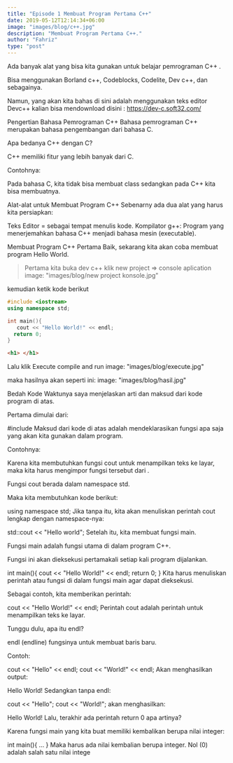 ```yaml
---
title: "Episode 1 Membuat Program Pertama C++"
date: 2019-05-12T12:14:34+06:00
image: "images/blog/c++.jpg"
description: "Membuat Program Pertama C++."
author: "Fahriz"
type: "post"
---
```


Ada banyak alat yang bisa kita gunakan untuk belajar pemrograman C++ .

Bisa menggunakan Borland c++, Codeblocks, Codelite, Dev c++, dan sebagainya.

Namun, yang akan kita bahas di sini adalah menggunakan teks editor Devc++
kalian bisa mendownload disini : https://dev-c.soft32.com/

Pengertian Bahasa Pemrograman C++
Bahasa pemrograman C++ merupakan bahasa pengembangan dari bahasa C.

Apa bedanya C++ dengan C?

C++ memiliki fitur yang lebih banyak dari C.

Contohnya:

Pada bahasa C, kita tidak bisa membuat class sedangkan pada C++ kita bisa membuatnya.

Alat-alat untuk Membuat Program C++
Sebenarny ada dua alat yang harus kita persiapkan:

Teks Editor = sebagai tempat menulis kode.
Kompilator g++: Program yang menerjemahkan bahasa C++ menjadi bahasa mesin (executable).

Membuat Program C++ Pertama
Baik, sekarang kita akan coba membuat program Hello World.

>Pertama
kita buka dev c++ klik new project => console aplication
image: "images/blog/new project konsole.jpg"


kemudian ketik kode berikut
 ```c++
 #include <iostream>
 using namespace std;

 int main(){
    cout << "Hello World!" << endl;
   return 0;
 }
 ```
 
 ```html
<h1> </h1>
```
Lalu klik Execute compile and run
image: "images/blog/execute.jpg"

maka hasilnya akan seperti ini:
image: "images/blog/hasil.jpg"


Bedah Kode
Waktunya saya menjelaskan arti dan maksud dari kode program di atas.

Pertama dimulai dari:

#include <iostream>
Maksud dari kode di atas adalah mendeklarasikan fungsi apa saja yang akan kita gunakan dalam program.

Contohnya:

Karena kita membutuhkan fungsi cout untuk menampilkan teks ke layar, maka kita harus mengimpor fungsi tersebut dari <iostream>.

Fungsi cout berada dalam namespace std.

Maka kita membutuhkan kode berikut:

using namespace std;
Jika tanpa itu, kita akan menuliskan perintah cout lengkap dengan namespace-nya:

std::cout << "Hello world";
Setelah itu, kita membuat fungsi main.

Fungsi main adalah fungsi utama di dalam program C++.

Fungsi ini akan dieksekusi pertamakali setiap kali program dijalankan.

int main(){
    cout << "Hello World!" << endl;
    return 0;
}
Kita harus menuliskan perintah atau fungsi di dalam fungsi main agar dapat dieksekusi.

Sebagai contoh, kita memberikan perintah:

cout << "Hello World!" << endl;
Perintah cout adalah perintah untuk menampilkan teks ke layar.

Tunggu dulu, apa itu endl?

endl (endline) fungsinya untuk membuat baris baru.

Contoh:

cout << "Hello" << endl;
cout << "World!" << endl;
Akan menghasilkan output:

Hello
World!
Sedangkan tanpa endl:

cout << "Hello";
cout << "World!";
akan menghasilkan:

Hello World!
Lalu, terakhir ada perintah return 0 apa artinya?

Karena fungsi main yang kita buat memiliki kembalikan berupa nilai integer:

int main(){
    ...
}
Maka harus ada nilai kembalian berupa integer. Nol (0) adalah salah satu nilai intege
